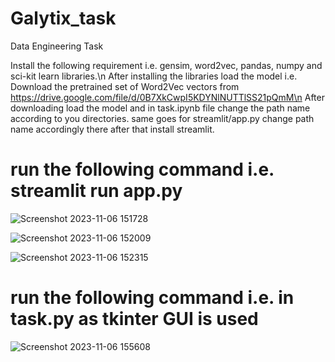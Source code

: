# Galytix_task
Data Engineering Task

Install the following requirement i.e. gensim, word2vec, pandas, numpy and sci-kit learn libraries.\n
After installing the libraries load the model i.e. Download the pretrained set of Word2Vec vectors from https://drive.google.com/file/d/0B7XkCwpI5KDYNlNUTTlSS21pQmM\n
After downloading load the model and in task.ipynb file change the path name according to you directories.
same goes for streamlit/app.py change path name accordingly there after that install streamlit.

# run the following command i.e. streamlit run app.py


![Screenshot 2023-11-06 151728](https://github.com/Tushar2144/Galytix_task/assets/150019993/45dfb38e-128a-4b97-8766-84d0cca4efa6)

![Screenshot 2023-11-06 152009](https://github.com/Tushar2144/Galytix_task/assets/150019993/295d9d2c-6978-4ea5-aeca-0ad41b021e42)

![Screenshot 2023-11-06 152315](https://github.com/Tushar2144/Galytix_task/assets/150019993/58d27bd4-b7ce-47c8-9c99-a956b4ca0ba1)

# run the following command i.e. in task.py as tkinter GUI is used

![Screenshot 2023-11-06 155608](https://github.com/Tushar2144/Galytix_task/assets/150019993/9bf40e42-278d-46ae-b736-389824893080)
